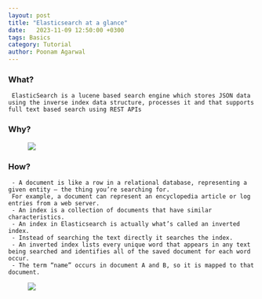 ```yaml
---
layout: post
title: "Elasticsearch at a glance"
date: 	2023-11-09 12:50:00 +0300
tags: Basics 
category: Tutorial
author: Poonam Agarwal
---
```

### What?
	 ElasticSearch is a lucene based search engine which stores JSON data using the inverse index data structure, processes it and that supports full text based search using REST APIs


### Why?
	
<div>
<figure>
<img src="{{ site.github.url }}/media/img/why-elastic.png" />
</figure>

</div>


### How?
	 - A document is like a row in a relational database, representing a given entity — the thing you’re searching for. 
	 For example, a document can represent an encyclopedia article or log entries from a web server.   
	 - An index is a collection of documents that have similar characteristics.
	 - An index in Elasticsearch is actually what’s called an inverted index.
	 - Instead of searching the text directly it searches the index.
	 - An inverted index lists every unique word that appears in any text being searched and identifies all of the saved document for each word occur. 
	 - The term “name” occurs in document A and B, so it is mapped to that document.
	 
<div>

<figure>
<img src="{{ site.github.url }}/media/img/inverted-index.png" />
</figure>

</div>
